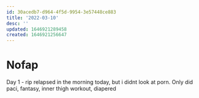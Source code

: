 ```yaml
---
id: 30acedb7-d964-4f5d-9954-3e57448ce883
title: '2022-03-10'
desc: ''
updated: 1646921289458
created: 1646921256647
---
```


# Nofap

Day 1 - rip relapsed in the morning today, but i didnt look at porn. Only did paci, fantasy, inner thigh workout, diapered


